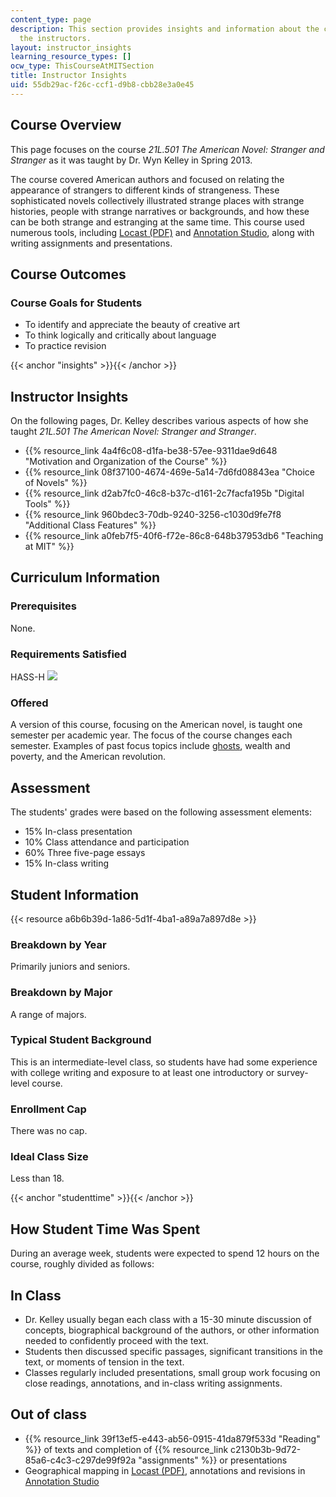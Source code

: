 ```yaml
---
content_type: page
description: This section provides insights and information about the course from
  the instructors.
layout: instructor_insights
learning_resource_types: []
ocw_type: ThisCourseAtMITSection
title: Instructor Insights
uid: 55db29ac-f26c-ccf1-d9b8-cbb28e3a0e45
---
```

## Course Overview

This page focuses on the course _21L.501 The American Novel: Stranger and Stranger_ as it was taught by Dr. Wyn Kelley in Spring 2013.

The course covered American authors and focused on relating the appearance of strangers to different kinds of strangeness. These sophisticated novels collectively illustrated strange places with strange histories, people with strange narratives or backgrounds, and how these can be both strange and estranging at the same time. This course used numerous tools, including [Locast (PDF)](http://web.mit.edu/comm-forum/legacy/mit8/papers/PELLANDA_LocastPaper.pdf) and [Annotation Studio](http://www.annotationstudio.org/), along with writing assignments and presentations.

## Course Outcomes

### Course Goals for Students

- To identify and appreciate the beauty of creative art
- To think logically and critically about language
- To practice revision

{{< anchor "insights" >}}{{< /anchor >}}

## Instructor Insights

On the following pages, Dr. Kelley describes various aspects of how she taught _21L.501 The American Novel: Stranger and Stranger_.

- {{% resource_link 4a4f6c08-d1fa-be38-57ee-9311dae9d648 "Motivation and Organization of the Course" %}} 
- {{% resource_link 08f37100-4674-469e-5a14-7d6fd08843ea "Choice of Novels" %}}
- {{% resource_link d2ab7fc0-46c8-b37c-d161-2c7facfa195b "Digital Tools" %}}
- {{% resource_link 960bdec3-70db-9240-3256-c1030d9fe7f8 "Additional Class Features" %}}
- {{% resource_link a0feb7f5-40f6-f72e-86c8-648b37953db6 "Teaching at MIT" %}}

## Curriculum Information

### Prerequisites

None.

### Requirements Satisfied

HASS-H ![](/images/educator/icon-question-hass-h.png)

### Offered

A version of this course, focusing on the American novel, is taught one semester per academic year. The focus of the course changes each semester. Examples of past focus topics include [ghosts](/courses/21l-501-the-american-novel-fall-2006), wealth and poverty, and the American revolution.

## Assessment

The students' grades were based on the following assessment elements:

- 15% In-class presentation
- 10% Class attendance and participation
- 60% Three five-page essays
- 15% In-class writing

## Student Information

{{< resource a6b6b39d-1a86-5d1f-4ba1-a89a7a897d8e >}}

### Breakdown by Year

Primarily juniors and seniors.

### Breakdown by Major

A range of majors.

### Typical Student Background

This is an intermediate-level class, so students have had some experience with college writing and exposure to at least one introductory or survey-level course.

### Enrollment Cap

There was no cap.

### Ideal Class Size

Less than 18.

{{< anchor "studenttime" >}}{{< /anchor >}}

## How Student Time Was Spent

During an average week, students were expected to spend 12 hours on the course, roughly divided as follows:

## In Class

- Dr. Kelley usually began each class with a 15-30 minute discussion of concepts, biographical background of the authors, or other information needed to confidently proceed with the text.
- Students then discussed specific passages, significant transitions in the text, or moments of tension in the text.
- Classes regularly included presentations, small group work focusing on close readings, annotations, and in-class writing assignments.

## Out of class

- {{% resource_link 39f13ef5-e443-ab56-0915-41da879f533d "Reading" %}} of texts and completion of {{% resource_link c2130b3b-9d72-85a6-c4c3-c297de99f92a "assignments" %}} or presentations
- Geographical mapping in [Locast (PDF)](http://web.mit.edu/comm-forum/legacy/mit8/papers/PELLANDA_LocastPaper.pdf), annotations and revisions in [Annotation Studio](http://www.annotationstudio.org/)